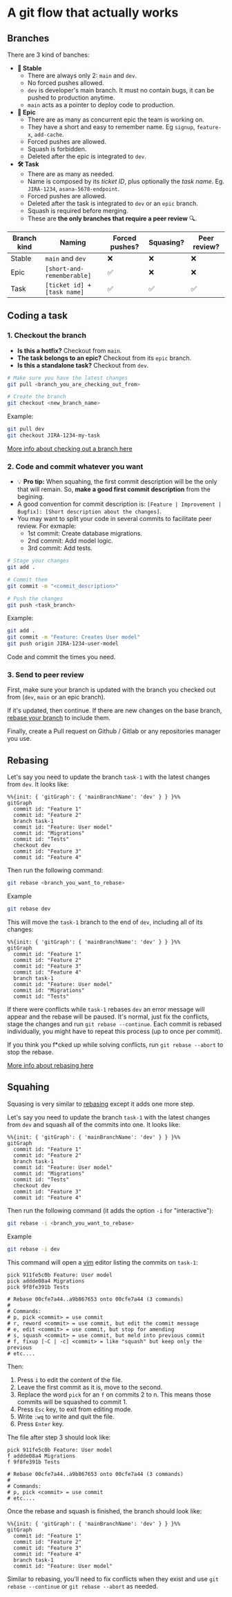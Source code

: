 # A git flow that actually works

## Branches

There are 3 kind of banches:

* **👑 Stable**
  * There are always only 2: `main` and `dev`.
  * No forced pushes allowed.
  * `dev` is developer's main branch. It must no contain bugs, it can be pushed to production anytime.
  * `main` acts as a pointer to deploy code to production.
* **🚧 Epic**
  * There are as many as concurrent epic the team is working on.
  * They have a short and easy to remember name. Eg `signup`, `feature-x`, `add-cache`.
  * Forced pushes are allowed.
  * Squash is forbidden.
  * Deleted after the epic is integrated to `dev`.
* **🛠 Task**
  * There are as many as needed.
  * Name is composed by its _ticket ID_, plus optionally the _task name_. Eg. `JIRA-1234`, `asana-5678-endpoint`.
  * Forced pushes are allowed.
  * Deleted after the task is integrated to `dev` or an `epic` branch.
  * Squash is required before merging.
  * These are **the only branches that require a peer review** 🔍.

| Branch kind | Naming | Forced pushes? | Squasing? | Peer review? |
|-------------|--------|----------------|-----------|--------------|
| Stable | `main` and `dev` | ❌ | ❌ | ❌ |
| Epic | `[short-and-rememberable]` | ✅ | ❌ | ❌ |
| Task | `[ticket id] + [task name]` | ✅ | ✅ | ✅ |

## Coding a task

### 1. Checkout the branch

* **Is this a hotfix?** Checkout from `main`.
* **The task belongs to an epic?** Checkout from its `epic` branch.
* **Is this a standalone task?** Checkout from `dev`.

```sh
# Make sure you have the latest changes
git pull <branch_you_are_checking_out_from>

# Create the branch
git checkout <new_branch_name>
```

Example:

```sh
git pull dev
git checkout JIRA-1234-my-task
```

[More info about checking out a branch here](https://support.atlassian.com/bitbucket-cloud/docs/check-out-a-branch/)

### 2. Code and commit whatever you want

* 💡 **Pro tip:** When squahing, the first commit description will be the only that will remain. So, **make a good first commit description** from the begining.
* A good convention for commit description is: `[Feature | Improvement | Bugfix]: [Short description about the changes]`.
* You may want to split your code in several commits to facilitate peer review. For exmaple:
  * 1st commit: Create database migrations.
  * 2nd commit: Add model logic.
  * 3rd commit: Add tests. 

```sh
# Stage your changes
git add .

# Commit them
git commit -m "<commit_description>"

# Push the changes
git push <task_branch>
```

Example:

```sh
git add .
git commit -m "Feature: Creates User model"
git push origin JIRA-1234-user-model
```

Code and commit the times you need.

### 3. Send to peer review

First, make sure your branch is updated with the branch you checked out from (`dev`, `main` or an epic branch).

If it's updated, then continue. If there are new changes on the base branch, [rebase your branch](#rebasing) to include them.

Finally, create a Pull request on Github / Gitlab or any repositories manager you use.

## Rebasing

Let's say you need to update the branch `task-1` with the latest changes from `dev`. It looks like:

```mermaid
%%{init: { 'gitGraph': { 'mainBranchName': 'dev' } } }%%
gitGraph
  commit id: "Feature 1"
  commit id: "Feature 2"
  branch task-1
  commit id: "Feature: User model"
  commit id: "Migrations"
  commit id: "Tests"
  checkout dev
  commit id: "Feature 3"
  commit id: "Feature 4"
```

Then run the following command:

```sh
git rebase <branch_you_want_to_rebase>
```

Example

```sh
git rebase dev
```

This will move the `task-1` branch to the end of `dev`, including all of its changes:

```mermaid
%%{init: { 'gitGraph': { 'mainBranchName': 'dev' } } }%%
gitGraph
  commit id: "Feature 1"
  commit id: "Feature 2"
  commit id: "Feature 3"
  commit id: "Feature 4"
  branch task-1
  commit id: "Feature: User model"
  commit id: "Migrations"
  commit id: "Tests"
```

If there were conflicts while `task-1` rebases `dev` an error message will appear and the rebase will be paused. It's normal, just fix the conflicts, stage the changes and run `git rebase --continue`. Each commit is rebased individually, you might have to repeat this process (up to once per commit).

If you think you f\*cked up while solving conflicts, run `git rebase --abort` to stop the rebase.

[More info about rebasing here](https://www.atlassian.com/git/tutorials/rewriting-history/git-rebase)

## Squahing

Squasing is very similar to [rebasing](#rebasing) except it adds one more step.

Let's say you need to update the branch `task-1` with the latest changes from `dev` and squash all of the commits into one. It looks like:

```mermaid
%%{init: { 'gitGraph': { 'mainBranchName': 'dev' } } }%%
gitGraph
  commit id: "Feature 1"
  commit id: "Feature 2"
  branch task-1
  commit id: "Feature: User model"
  commit id: "Migrations"
  commit id: "Tests"
  checkout dev
  commit id: "Feature 3"
  commit id: "Feature 4"
```

Then run the following command (it adds the option `-i` for "interactive"):

```sh
git rebase -i <branch_you_want_to_rebase>
```

Example

```sh
git rebase -i dev
```

This command will open a [vim](https://www.freecodecamp.org/news/how-to-exit-vim/) editor listing the commits on `task-1`:

```
pick 911fe5c0b Feature: User model
pick addde08a4 Migrations
pick 9f8fe391b Tests

# Rebase 00cfe7a44..a9b867653 onto 00cfe7a44 (3 commands)
#
# Commands:
# p, pick <commit> = use commit
# r, reword <commit> = use commit, but edit the commit message
# e, edit <commit> = use commit, but stop for amending
# s, squash <commit> = use commit, but meld into previous commit
# f, fixup [-C | -c] <commit> = like "squash" but keep only the previous
# etc....
```

Then:
1. Press `i` to edit the content of the file.
2. Leave the first commit as it is, move to the second.
3. Replace the word `pick` for an `f` on commits 2 to n. This means those commits will be squashed to commit 1.
4. Press `Esc` key, to exit from editing mode.
5. Write `:wq` to write and quit the file.
6. Press `Enter` key.

The file after step 3 should look like:
```
pick 911fe5c0b Feature: User model
f addde08a4 Migrations
f 9f8fe391b Tests

# Rebase 00cfe7a44..a9b867653 onto 00cfe7a44 (3 commands)
#
# Commands:
# p, pick <commit> = use commit
# etc....
```

Once the rebase and squash is finished, the branch should look like:

```mermaid
%%{init: { 'gitGraph': { 'mainBranchName': 'dev' } } }%%
gitGraph
  commit id: "Feature 1"
  commit id: "Feature 2"
  commit id: "Feature 3"
  commit id: "Feature 4"
  branch task-1
  commit id: "Feature: User model"
```

Similar to rebasing, you'll need to fix conflicts when they exist and use `git rebase --continue` or `git rebase --abort` as needed.
